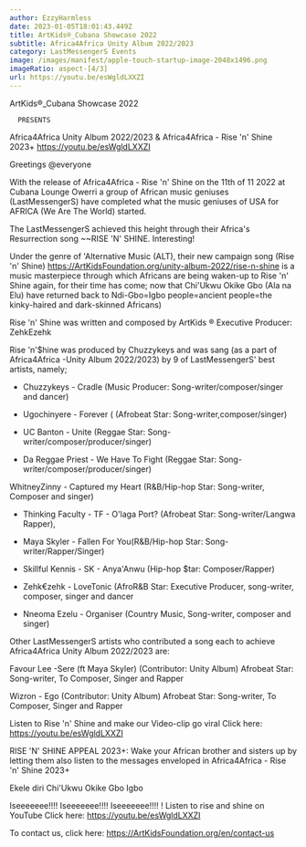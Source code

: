 ```yaml
---
author: EzzyHarmless
date: 2023-01-05T18:01:43.449Z
title: ArtKids®_Cubana Showcase 2022
subtitle: Africa4Africa Unity Album 2022/2023
category: LastMessengerS Events
image: /images/manifest/apple-touch-startup-image-2048x1496.png
imageRatio: aspect-[4/3]
url: https://youtu.be/esWgldLXXZI
---
```

ArtKids®_Cubana Showcase 2022

      PRESENTS

 Africa4Africa Unity Album 2022/2023
               &
 Africa4Africa - Rise 'n' Shine 2023+ https://youtu.be/esWgldLXXZI

Greetings @everyone

With the release of Africa4Africa - Rise 'n' Shine on the 11th of 11 2022 at Cubana Lounge Owerri
a group of African music geniuses (LastMessengerS) have completed what the music geniuses of USA for AFRICA (We Are The World) started.

The LastMessengerS achieved this height through their Africa's Resurrection song ~~RISE 'N' SHINE. Interesting!

Under the genre of 'Alternative Music (ALT), their new campaign song (Rise 'n' Shine)  https://ArtKidsFoundation.org/unity-album-2022/rise-n-shine
is a music masterpiece through which Africans are being waken-up to  Rise 'n' Shine again, for their time has come; now that Chi'Ukwu Okike Gbo (Ala na Elu) have returned back to Ndi-Gbo=Igbo people=ancient people=the kinky-haired and dark-skinned Africans)

Rise 'n' Shine was written and composed by ArtKids ® Executive Producer: ZehkEzehk

Rise 'n'$hine was produced by Chuzzykeys and was sang (as a part of Africa4Africa -Unity Album 2022/2023) by 9 of LastMessengerS' best artists, namely;

* Chuzzykeys - Cradle (Music Producer: Song-writer/composer/singer and dancer)

* Ugochinyere - Forever ( (Afrobeat Star: Song-writer,composer/singer)

* UC Banton - Unite (Reggae Star: Song-writer/composer/producer/singer)

* Da Reggae Priest - We Have To Fight (Reggae Star: Song-writer/composer/producer/singer)

WhitneyZinny - Captured my Heart
(R&B/Hip-hop Star: Song-writer, Composer and singer)

* Thinking Faculty - TF  - O'laga Port? (Afrobeat Star: Song-writer/Langwa Rapper),

* Maya Skyler - Fallen For You(R&B/Hip-hop Star: Song-writer/Rapper/Singer)

* Skillful Kennis - SK - Anya'Anwu (Hip-hop $tar: Composer/Rapper)

* Zehk€zehk - LoveTonic (AfroR&B Star: Executive Producer, song-writer, composer, singer and dancer

* Nneoma Ezelu - Organiser
(Country Music, Song-writer, composer and singer)

Other LastMessengerS artists who contributed a song each to achieve Africa4Africa Unity Album 2022/2023 are:

Favour Lee -Sere (ft Maya Skyler)
(Contributor: Unity Album) Afrobeat Star: Song-writer, To Composer, Singer and Rapper

Wizron - Ego
(Contributor: Unity Album) Afrobeat Star: Song-writer, To Composer, Singer and Rapper

Listen to Rise 'n' Shine and make our Video-clip go viral
Click here: https://youtu.be/esWgldLXXZI

RISE 'N' SHINE APPEAL 2023+:
Wake your African brother and sisters up by letting them also listen to the messages enveloped in Africa4Africa - Rise 'n' Shine 2023+

Ekele diri Chi'Ukwu Okike Gbo Igbo

Iseeeeeee!!!!
Iseeeeeee!!!!
Iseeeeeee!!!!
!
Listen to rise and shine on YouTube
Click here:
https://youtu.be/esWgldLXXZI

To contact us,
click here:
https://ArtKidsFoundation.org/en/contact-us